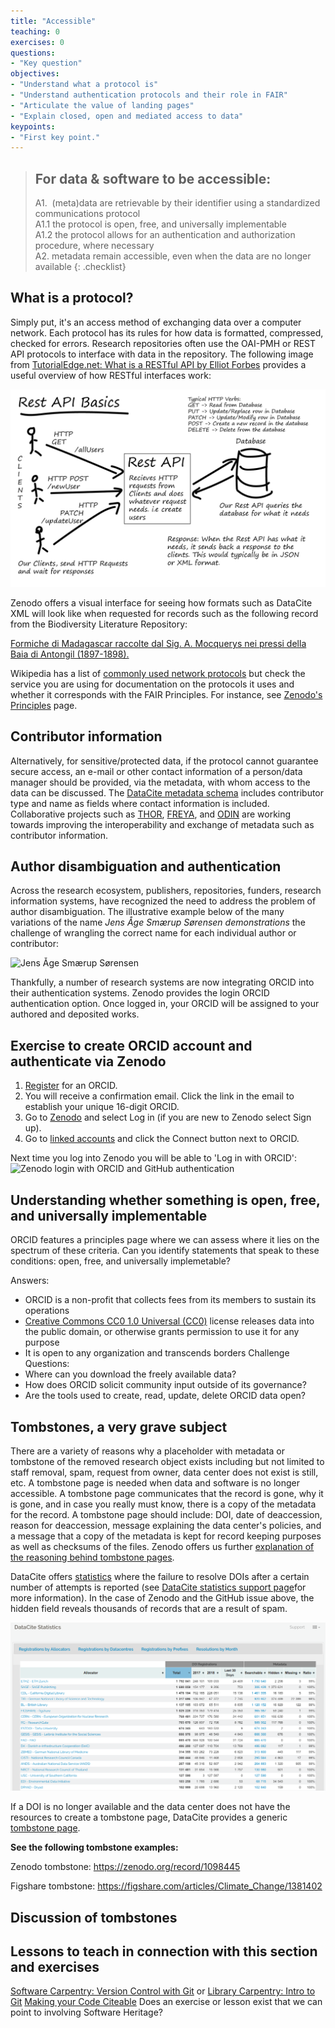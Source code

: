 ```yaml
---
title: "Accessible"
teaching: 0
exercises: 0
questions:
- "Key question"
objectives:
- "Understand what a protocol is"
- "Understand authentication protocols and their role in FAIR" 
- "Articulate the value of landing pages"
- "Explain closed, open and mediated access to data"
keypoints:
- "First key point."
---
```



> ## For data & software to be accessible:
> A1.  (meta)data are retrievable by their identifier using a standardized communications protocol  
>     A1.1 the protocol is open, free, and universally implementable  
>     A1.2 the protocol allows for an authentication and authorization procedure, where necessary  
> A2. metadata remain accessible, even when the data are no longer available
{: .checklist}

## What is a protocol?
Simply put, it's an access method of exchanging data over a computer network.  Each protocol has its rules for how data is formatted, compressed, checked for errors. Research repositories often use the OAI-PMH or REST API protocols to interface with data in the repository. The following image from [TutorialEdge.net: What is a RESTful API by Elliot Forbes](https://tutorialedge.net/general/what-is-a-rest-api/) provides a useful overview of how RESTful interfaces work:

![TutorialEdge.net: What is a RESTful API? by Elliot Forbes](../fig/rest-api.png)

Zenodo offers a visual interface for seeing how formats such as DataCite XML will look like when requested for records such as the following record from the Biodiversity Literature Repository:  

[Formiche di Madagascar raccolte dal Sig. A. Mocquerys nei pressi della Baia di Antongil (1897-1898).](https://sandbox.zenodo.org/record/9785/export/dcite4#.W3eDVthKjGI)

Wikipedia has a list of [commonly used network protocols](https://en.wikipedia.org/wiki/Lists_of_network_protocols) but check the service you are using for documentation on the protocols it uses and whether it corresponds with the FAIR Principles. For instance, see [Zenodo's Principles](http://about.zenodo.org/principles/) page.

## Contributor information
Alternatively, for sensitive/protected data, if the protocol cannot guarantee secure access, an e-mail or other contact information of a person/data manager should be provided, via the metadata, with whom access to the data can be discussed. The [DataCite metadata schema](https://schema.datacite.org/) includes contributor type and name as fields where contact information is included. Collaborative projects such as [THOR](https://project-thor.readme.io/), [FREYA](https://www.project-freya.eu/en/resources), and [ODIN](https://odin-project.eu/project-outputs/deliverables/) are working towards improving the interoperability and exchange of metadata such as contributor information. 

## Author disambiguation and authentication
Across the research ecosystem, publishers, repositories, funders, research information systems, have recognized the need to address the problem of author disambiguation. The illustrative example below of the many variations of the name _Jens Åge Smærup Sørensen demonstrations_ the challenge of wrangling the correct name for each individual author or contributor:  
  
![Jens Åge Smærup Sørensen](https://slideplayer.com/13579783/82/images/5/Jens+%C3%85ge+Sm%C3%A6rup+S%C3%B8rensen.jpg)

Thankfully, a number of research systems are now integrating ORCID into their authentication systems. Zenodo provides the login ORCID authentication option. Once logged in, your ORCID will be assigned to your authored and deposited works.

## Exercise to create ORCID account and authenticate via Zenodo
1. [Register](https://orcid.org/register) for an ORCID.
2. You will receive a confirmation email. Click the link in the email to establish your unique 16-digit ORCID.
3. Go to [Zenodo](https://zenodo.org/) and select Log in (if you are new to Zenodo select Sign up).
4. Go to [linked accounts](https://zenodo.org/account/settings/linkedaccounts/) and click the Connect button next to ORCID.

Next time you log into Zenodo you will be able to 'Log in with ORCID':
![Zenodo login with ORCID and GitHub authentication](https://annefou.github.io/jupyter_dashboards/images/zenodo_login.png)
 
## Understanding whether something is open, free, and universally implementable
ORCID features a principles page where we can assess where it lies on the spectrum of these criteria. Can you identify statements that speak to these conditions: open, free, and universally implemetable?
 
Answers:
- ORCID is a non-profit that collects fees from its members to sustain its operations
- [Creative Commons CC0 1.0 Universal (CC0)](https://tldrlegal.com/license/creative-commons-cc0-1.0-universal) license releases data into the public domain, or otherwise grants permission to use it for any purpose
- It is open to any organization and transcends borders
Challenge Questions:
- Where can you download the freely available data?
- How does ORCID solicit community input outside of its governance?
- Are the tools used to create, read, update, delete ORCID data open?


## Tombstones, a very grave subject

There are a variety of reasons why a placeholder with metadata or tombstone of the removed research object exists including but not limited to staff removal, spam, request from owner, data center does not exist is still, etc. A tombstone page is needed when data and software is no longer accessible. A tombstone page communicates that the record is gone, why it is gone, and in case you really must know, there is a copy of the metadata for the record. A tombstone page should include: DOI, date of deaccession, reason for deaccession, message explaining the data center's policies, and a message that a copy of the metadata is kept for record keeping purposes as well as checksums of the files. Zenodo offers us further [explanation of the reasoning behind tombstone pages](https://github.com/zenodo/zenodo/issues/160). 

DataCite offers [statistics](https://stats.datacite.org/) where the failure to resolve DOIs after a certain number of attempts is reported (see [DataCite statistics support page](https://support.datacite.org/docs/datacite-statistics)for more information). In the case of Zenodo and the GitHub issue above, the hidden field reveals thousands of records that are a result of spam.

![DataCite Statistics Page](../fig/datacite_statistics.png)

If a DOI is no longer available and the data center does not have the resources to create a tombstone page, DataCite provides a generic [tombstone page](https://support.datacite.org/docs/tombstone-pages).

**See the following tombstone examples:**

Zenodo tombstone:
https://zenodo.org/record/1098445

Figshare tombstone:
https://figshare.com/articles/Climate_Change/1381402

## Discussion of tombstones

## Lessons to teach in connection with this section and exercises
[Software Carpentry: Version Control with Git](https://swcarpentry.github.io/git-novice/) or [Library Carpentry: Intro to Git](https://librarycarpentry.github.io/lc-git/)
[Making your Code Citeable](https://guides.github.com/activities/citable-code/)
Does an exercise or lesson exist that we can point to involving Software Heritage?
